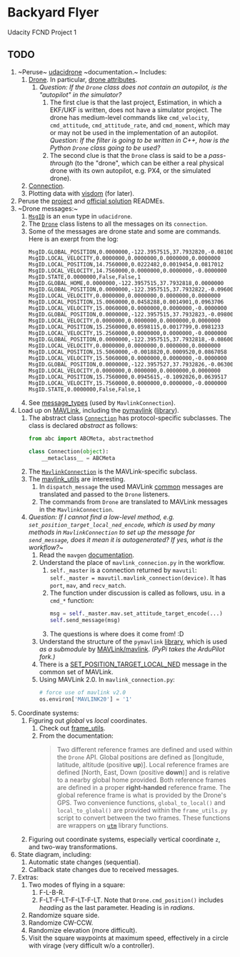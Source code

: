 # Backyard Flyer

Udacity FCND Project 1

## TODO

1. ~Peruse~ [udacidrone](https://udacity.github.io/udacidrone/docs/getting-started.html) ~documentation.~ Includes:  
   1. [Drone](https://udacity.github.io/udacidrone/docs/drone-api.html). In particular, [drone attributes](https://udacity.github.io/udacidrone/docs/drone-attributes.html).  
      1. _Question: If the `Drone` class does not contain an autopilot, is the "autopilot" in the simulator?_  
         1. The first clue is that the last project, Estimation, in which a EKF/UKF is written, does not have a simulator project. The drone has medium-level commands like `cmd_velocity`, `cmd_attitude`, `cmd_attitude_rate`, and `cmd_moment`, which may or may not be used in the implementation of an autopilot. _Question: If the filter is going to be written in C++, how is the Python `Drone` class going to be used?_    
         2. The second clue is that the `Drone` class is said to be a _pass-through_ (to the "drone", which can be either a real physical drone with its own autopilot, e.g. PX4, or the simulated drone).  
   2. [Connection](https://udacity.github.io/udacidrone/docs/connection-api.html).  
   3. Plotting data with [visdom](https://github.com/fossasia/visdom) (for later).  
2. Peruse the [project](https://github.com/ivogeorg/FCND-Backyard-Flyer/blob/main/README.md) and [official solution](https://github.com/udacity/FCND-Backyard-Flyer/blob/solution/README.md) READMEs.  
3. ~Drone messages:~  
   1. [`MsgID`](https://github.com/udacity/udacidrone/blob/master/udacidrone/messaging/message_ids.py) is an `enum` type in `udacidrone`. 
   2. The [`Drone`](https://github.com/udacity/udacidrone/blob/master/udacidrone/drone.py) class listens to all the messages on its `connection`.  
   3. Some of the messages are drone state and some are commands. Here is an exerpt from the log:
      ```
      MsgID.GLOBAL_POSITION,0.0000000,-122.3957515,37.7932820,-0.0810000
      MsgID.LOCAL_VELOCITY,0.0000000,0.0000000,0.0000000,0.0000000
      MsgID.LOCAL_POSITION,14.7560000,0.0222482,0.0019454,0.0817012
      MsgID.LOCAL_VELOCITY,14.7560000,0.0000000,0.0000000,-0.0000000
      MsgID.STATE,0.0000000,False,False,1
      MsgID.GLOBAL_HOME,0.0000000,-122.3957515,37.7932818,0.0000000
      MsgID.GLOBAL_POSITION,0.0000000,-122.3957515,37.7932822,-0.0960000
      MsgID.LOCAL_VELOCITY,0.0000000,0.0000000,0.0000000,0.0000000
      MsgID.LOCAL_POSITION,15.0060000,0.0458288,0.0014901,0.0963706
      MsgID.LOCAL_VELOCITY,15.0060000,0.0000000,0.0000000,-0.0000000
      MsgID.GLOBAL_POSITION,0.0000000,-122.3957515,37.7932823,-0.0980000
      MsgID.LOCAL_VELOCITY,0.0000000,0.0000000,0.0000000,0.0000000
      MsgID.LOCAL_POSITION,15.2560000,0.0598115,0.0017799,0.0981233
      MsgID.LOCAL_VELOCITY,15.2560000,0.0000000,0.0000000,-0.0000000
      MsgID.GLOBAL_POSITION,0.0000000,-122.3957515,37.7932818,-0.0860000
      MsgID.LOCAL_VELOCITY,0.0000000,0.0000000,0.0000000,0.0000000
      MsgID.LOCAL_POSITION,15.5060000,-0.0018820,0.0009520,0.0867058
      MsgID.LOCAL_VELOCITY,15.5060000,0.0000000,0.0000000,-0.0000000
      MsgID.GLOBAL_POSITION,0.0000000,-122.3957527,37.7932826,-0.0630000
      MsgID.LOCAL_VELOCITY,0.0000000,0.0000000,0.0000000,0.0000000
      MsgID.LOCAL_POSITION,15.7560000,0.0945615,-0.1092026,0.0639517
      MsgID.LOCAL_VELOCITY,15.7560000,0.0000000,0.0000000,-0.0000000
      MsgID.STATE,0.0000000,False,False,1   
      ```
   4. See [message_types](https://github.com/udacity/udacidrone/blob/master/udacidrone/connection/message_types.py) (used by `MavlinkConnection`).  
4. Load up on [MAVLink](https://mavlink.io/en/), including the [pymavlink](https://mavlink.io/en/mavgen_python/) ([library](https://pypi.org/project/pymavlink/)).  
   1. The abstract class [`Connection`](https://github.com/udacity/udacidrone/blob/master/udacidrone/connection/connection.py) has protocol-specific subclasses. The class is declared _abstract_ as follows:
      ```python
      from abc import ABCMeta, abstractmethod

      class Connection(object):
          __metaclass__ = ABCMeta
      ```
   2. The [`MavlinkConnection`](https://github.com/udacity/udacidrone/blob/master/udacidrone/connection/mavlink_connection.py) is the MAVLink-specific subclass.  
   3. The [mavlink_utils](https://github.com/udacity/udacidrone/blob/master/udacidrone/connection/mavlink_utils.py) are interesting.  
      1. In `dispatch_message` the used MAVLink [common](https://mavlink.io/en/messages/common.html) messages are translated and passed to the `Drone` listeners.  
      2. The commands from `Drone` are translated to MAVLink messages in the `MavlinkConnection`.  
   4. _Question: If I cannot find a low-level method, e.g. `set_position_target_local_ned_encode`, which is used by many methods in `MavlinkConnection` to set up the message for `send_message`, does it mean it is autogenerated? If yes, what is the workflow?_~  
      1. Read the `mavgen` [documentation](https://mavlink.io/en/mavgen_python/).  
      2. Understand the place of `mavlink_connecion.py` in the workflow.  
         1. `self._master` is a connection returned by `mavutil`: `self._master = mavutil.mavlink_connection(device)`. It has `port`, `mav`, and `recv_match`.  
         2. The function under discussion is called as follows, usu. in a `cmd_*` function:
            ```python
            msg = self._master.mav.set_attitude_target_encode(...)
            self.send_message(msg)   
            ```  
         3. The questions is where does it come from! :D  
      3. Understand the structure of the `pymavlink` [library](https://github.com/ArduPilot/pymavlink), which is used _as a submodule_ by [MAVLink/mavlink](https://github.com/mavlink/mavlink). _(PyPi takes the ArduPilot fork.)_      
      4. There is a [SET_POSITION_TARGET_LOCAL_NED](https://mavlink.io/en/messages/common.html#MAV_PROTOCOL_CAPABILITY_SET_POSITION_TARGET_LOCAL_NED) message in the common set of MAVLink.  
      5. Using MAVLink 2.0. In `mavlink_connection.py`:
         ```python
         # force use of mavlink v2.0
         os.environ['MAVLINK20'] = '1'
         ```
5. Coordinate systems:
   1. Figuring out _global_ vs _local_ coordinates.  
      1. Check out [frame_utils](https://github.com/udacity/udacidrone/blob/master/udacidrone/frame_utils.py).  
      2. From the documentation:
         > Two different reference frames are defined and used within the `Drone` API. Global positions are defined as [longitude, latitude, altitude (positive **up**)]. Local reference frames are defined [North, East, Down (positive **down**)] and is relative to a nearby global home provided. Both reference frames are defined in a proper **right-handed** reference frame. The global reference frame is what is provided by the Drone's GPS. Two convenience functions, `global_to_local()` and `local_to_global()` are provided within the `frame_utils.py` script to convert between the two frames. These functions are wrappers on [`utm`](https://github.com/Turbo87/utm) library functions.
   2. Figuring out coordinate systems, especially vertical coordinate `z`, and two-way transformations.  
6. State diagram, including:  
   1. Automatic state changes (sequential).  
   2. Callback state changes due to received messages.    
7. Extras:  
   1. Two modes of flying in a square:  
      1. F-L-B-R.  
      2. F-LT-F-LT-F-LT-F-LT. Note that `Drone.cmd_position()` includes _heading_ as the last parameter. Heading is in _radians_.      
   2. Randomize square side.  
   3. Randomize CW-CCW.  
   4. Randomize elevation (more difficult).  
   5. Visit the square waypoints at maximum speed, effectively in a circle with virage (very difficult w/o a controller).